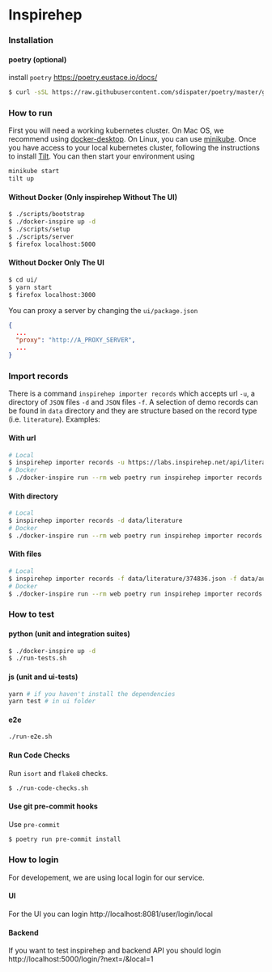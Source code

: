 # Inspirehep

### Installation

#### poetry (optional)

install `poetry` https://poetry.eustace.io/docs/

```bash
$ curl -sSL https://raw.githubusercontent.com/sdispater/poetry/master/get-poetry.py | python - --version 0.12.16
```

### How to run

First you will need a working kubernetes cluster.
On Mac OS, we recommend using [docker-desktop](https://www.docker.com/products/docker-desktop).
On Linux, you can use [minikube](https://kubernetes.io/docs/setup/learning-environment/minikube/).
Once you have access to your local kubernetes cluster, following the instructions to install [Tilt](https://docs.tilt.dev/install.html).
You can then start your environment using

```bash
minikube start
tilt up
```

#### Without Docker (Only inspirehep Without The UI)

```bash
$ ./scripts/bootstrap
$ ./docker-inspire up -d
$ ./scripts/setup
$ ./scripts/server
$ firefox localhost:5000
```

#### Without Docker Only The UI

```bash
$ cd ui/
$ yarn start
$ firefox localhost:3000
```

You can proxy a server by changing the `ui/package.json`

```json
{
  ...
  "proxy": "http://A_PROXY_SERVER",
  ...
}
```

### Import records

There is a command `inspirehep importer records` which accepts url `-u`, a directory of `JSON` files `-d` and `JSON` files `-f`.
A selection of demo records can be found in `data` directory and they are structure based on the record type (i.e. `literature`). Examples:

#### With url

```bash
# Local
$ inspirehep importer records -u https://labs.inspirehep.net/api/literature/20 -u https://labs.inspirehep.net/api/literature/1726642
# Docker
$ ./docker-inspire run --rm web poetry run inspirehep importer records -u https://labs.inspirehep.net/api/literature/20 -u https://labs.inspirehep.net/api/literature/1726642
```

#### With directory

```bash
# Local
$ inspirehep importer records -d data/literature
# Docker
$ ./docker-inspire run --rm web poetry run inspirehep importer records -d data/literature
```

#### With files

```bash
# Local
$ inspirehep importer records -f data/literature/374836.json -f data/authors/999108.json
# Docker
$ ./docker-inspire run --rm web poetry run inspirehep importer records -f data/literature/374836.json -f data/authors/999108.json
```

### How to test

#### python (unit and integration suites)

```bash
$ ./docker-inspire up -d
$ ./run-tests.sh
```

#### js (unit and ui-tests)

```bash
yarn # if you haven't install the dependencies
yarn test # in ui folder
```

#### e2e

```bash
./run-e2e.sh
```

#### Run Code Checks

Run `isort` and `flake8` checks.

```bash
$ ./run-code-checks.sh
```

#### Use git pre-commit hooks

Use `pre-commit`

```bash
$ poetry run pre-commit install
```

### How to login

For developement, we are using local login for our service.

#### UI

For the UI you can login http://localhost:8081/user/login/local

#### Backend

If you want to test inspirehep and backend API you should login http://localhost:5000/login/?next=/&local=1
